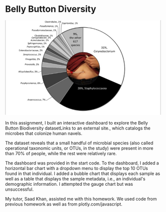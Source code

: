 # Belly Button Diversity
![Alt text](/Images/most-common-taxa.jpg)

In this assignment, I built an interactive dashboard to explore the Belly Button Biodiversity datasetLinks to an external site., which catalogs the microbes that colonize human navels.

The dataset reveals that a small handful of microbial species (also called operational taxonomic units, or OTUs, in the study) were present in more than 70% of people, while the rest were relatively rare.

The dashboard was provided in the start code. To the dashboard, I added a horizontal bar chart with a dropdown menu to display the top 10 OTUs found in that individual. I added a bubble chart that displays each sample as well as a table that displays the sample metadata, i.e., an individual's demographic information. I attempted the gauge chart but was unsuccessful.

My tutor, Saad Khan, assisted me with this homework. We used code from previous homework as well as from plotly.com/javascript.
